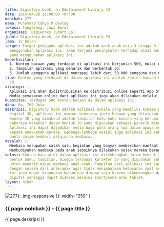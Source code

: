 ```yaml
---
title: Digistory.book, an Edutainment Library 3D
date: 2014-04-20 11:08:00 +07:00
nohibah: 277
nama: Muhammad Cahya M Daulay
lokasi: Tangerang, Jawa Barat
organisasi: Digiworks (Start Up)
judul: Digistory.book, an Edutainment Library 3D
lama: 12 Bulan
target: Target pengguna aplikasi ini adalah anak-anak usia 3 hingga 6 tahun, dengan
  menggunakan aplikasi ini, akan terjadi peningkatan terhadap minat membaca pada anak-anak
  yang menggunakan aplikasi ini.
keberhasilan: |-
  1. Konten bacaan yang terdapat di aplikasi ini berjumlah 500, mulai dari cerita anak hingga bacaan tentang pengetahuan umum.
  2. Tampilan aplikasi yang menarik dan berbentuk 3D.
  3. Jumlah pengguna aplikasi mencapai lebih dari 50.000 pengguna dan meningkatnya minat membaca dari seluruh pengguna aplikasi ini.
tipe: Konten yang terdapat di dalam aplikasi ini adalah konten bacaan digital berbentuk
  3D.
strategi: |-
  Aplikasi ini akan didistribusikan ke distribusi online seperti App Store, Play Store, Nokia Store, Windows Store, Blackberry World.
  Media pemasaran online dari aplikasi ini juga akan dilakukan melalui sosial media Facebook. Selain itu akan dijalin kerjasama dengan beberapa Lembaga-lembaga sosial yang menaungi anak-anak serta dengan beberapa sekolah Taman Kanak-kanak (TK) yang berada di wilayah Jabodetabek. Kami juga akan mengadakan acara-acara guna mengenalkan aplikasi ini kepada masyarakat khususnya kepada para orang tua.
kuantitas: Terdapat 500 konten bacaan di dalam aplikasi ini.
dana: Rp. 769 Juta
deskripsi: Digistory.book adalah aplikasi mobile yang memiliki konsep perpustakaan
  digital 3D, aplikasi ini memuat beberapa jenis bacaan yang ditujukan untuk anak-anak.
  Konsep 3D yang dimaksud adalah tampilan buku-buku bacaan yang berupa 3D serta terdapat
  beberapa karakter dalam bentuk 3D yang digunakan sebagai penarik minat anak-anak.
  Aplikasi ini dapat dijadikan media bagi para orang tua dalam upaya mengajarkan membaca
  kepada anak-anak mereka. Lembaga-lembaga sosial juga aplikasi ini sebagai media
  bantu dalam memberi pelajaran membaca.
masalah: |-
  Membaca merupakan salah satu kegiatan yang banyak memberikan manfaat. Pada anak-anak usia sekolah misalnya, membaca dapat menumbuhkan rasa ingin tahu, mengembangkan daya imajinasi, serta membantu anak-anak dalam memahami tata bahasa dan struktur kalimat yang benar. Pepatah yang mengatakan membaca adalah jendela dunia juga sangat tepat dan terbukti kebenarannya.
  Membudayakan membaca pada anak sebaiknya dilakukan sejak mereka berada di usia dini, tujuannya agar kebiasaan bermanfaat seperti membaca ini terbawa hingga mereka tumbuh dewasa. Namun, membudayakan membaca pada anak bukan hal yang mudah untuk dilakukan karena saat ini tidak sedikit anak yang lebih memilih untuk bermain dibandingkan meluangkan waktunya untuk membaca. Selain itu, membaca buku bacaan biasa akan lebih cepat menimbulkan perasaan bosan pada anak-anak.
solusi: Konten bacaan di dalam aplikasi ini dikembangkan dalam bentuk 3D mulai dari
  bentuk buku, tampilan, hingga terdapat karakter 3D yang digunakan sebagai pelengkap
  untuk menarik minat membaca anak-anak. Tampilan dari aplikasi ini juga disesuaikan
  dengan selera dari anak-anak agar tidak menimbulkan kebosanan saat membaca. Aplikasi
  ini juga dapat digunakan kapan dan dimana saja karena dikembangkan dalam bentuk
  digital sehingga dapat diakses melalui smartphone atau tablet.
layout: hibah
---
```


![277](/static/img/hibahcms/277.png){: .img-responsive }{: width="350" }

### {{ page.nohibah }} - {{ page.title }}

{{ page.deskripsi }}
